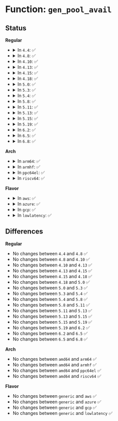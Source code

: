 # Function: <code>gen_pool_avail</code>

## Status
<b>Regular</b>
<ul>
<li>
<details>
<summary>In <code>4.4</code>: ✅</summary>

```c
size_t gen_pool_avail(struct gen_pool *pool);
```

**Collision:** Unique Global

**Inline:** No

**Transformation:** False

**Instances:**

```
In lib/genalloc.c (ffffffff81406ea0)
Location: lib/genalloc.c:440
Inline: False
Direct callers:
  - drivers/misc/sram.c:sram_free_partitions
  - drivers/misc/sram.c:sram_remove
```
**Symbols:**

```
ffffffff81406ea0-ffffffff81406ec4: gen_pool_avail (STB_GLOBAL)
```
</details>
</li>
<li>
<details>
<summary>In <code>4.8</code>: ✅</summary>

```c
size_t gen_pool_avail(struct gen_pool *pool);
```

**Collision:** Unique Global

**Inline:** No

**Transformation:** False

**Instances:**

```
In lib/genalloc.c (ffffffff8144ec30)
Location: lib/genalloc.c:459
Inline: False
Direct callers:
  - drivers/misc/sram.c:sram_remove
  - drivers/misc/sram.c:sram_free_partitions
```
**Symbols:**

```
ffffffff8144ec30-ffffffff8144ec54: gen_pool_avail (STB_GLOBAL)
```
</details>
</li>
<li>
<details>
<summary>In <code>4.10</code>: ✅</summary>

```c
size_t gen_pool_avail(struct gen_pool *pool);
```

**Collision:** Unique Global

**Inline:** No

**Transformation:** False

**Instances:**

```
In lib/genalloc.c (ffffffff8146d5f0)
Location: lib/genalloc.c:460
Inline: False
Direct callers:
  - drivers/misc/sram.c:sram_remove
  - drivers/misc/sram.c:sram_free_partitions
```
**Symbols:**

```
ffffffff8146d5f0-ffffffff8146d614: gen_pool_avail (STB_GLOBAL)
```
</details>
</li>
<li>
<details>
<summary>In <code>4.13</code>: ✅</summary>

```c
size_t gen_pool_avail(struct gen_pool *pool);
```

**Collision:** Unique Global

**Inline:** No

**Transformation:** False

**Instances:**

```
In lib/genalloc.c (ffffffff81472cc0)
Location: lib/genalloc.c:460
Inline: False
Direct callers:
  - drivers/misc/sram.c:sram_remove
  - drivers/misc/sram.c:sram_free_partitions
```
**Symbols:**

```
ffffffff81472cc0-ffffffff81472ce4: gen_pool_avail (STB_GLOBAL)
```
</details>
</li>
<li>
<details>
<summary>In <code>4.15</code>: ✅</summary>

```c
size_t gen_pool_avail(struct gen_pool *pool);
```

**Collision:** Unique Global

**Inline:** No

**Transformation:** False

**Instances:**

```
In lib/genalloc.c (ffffffff814a0040)
Location: lib/genalloc.c:460
Inline: False
Direct callers:
  - drivers/misc/sram.c:sram_remove
  - drivers/misc/sram.c:sram_free_partitions
```
**Symbols:**

```
ffffffff814a0040-ffffffff814a0064: gen_pool_avail (STB_GLOBAL)
```
</details>
</li>
<li>
<details>
<summary>In <code>4.18</code>: ✅</summary>

```c
size_t gen_pool_avail(struct gen_pool *pool);
```

**Collision:** Unique Global

**Inline:** No

**Transformation:** False

**Instances:**

```
In lib/genalloc.c (ffffffff814d5200)
Location: lib/genalloc.c:460
Inline: False
Direct callers:
  - drivers/misc/sram.c:sram_remove
  - drivers/misc/sram.c:sram_free_partitions
```
**Symbols:**

```
ffffffff814d5200-ffffffff814d5220: gen_pool_avail (STB_GLOBAL)
```
</details>
</li>
<li>
<details>
<summary>In <code>5.0</code>: ✅</summary>

```c
size_t gen_pool_avail(struct gen_pool *pool);
```

**Collision:** Unique Global

**Inline:** No

**Transformation:** False

**Instances:**

```
In lib/genalloc.c (ffffffff814e9c50)
Location: lib/genalloc.c:461
Inline: False
Direct callers:
  - drivers/misc/sram.c:sram_remove
  - drivers/misc/sram.c:sram_free_partitions
```
**Symbols:**

```
ffffffff814e9c50-ffffffff814e9c70: gen_pool_avail (STB_GLOBAL)
```
</details>
</li>
<li>
<details>
<summary>In <code>5.3</code>: ✅</summary>

```c
size_t gen_pool_avail(struct gen_pool *pool);
```

**Collision:** Unique Global

**Inline:** No

**Transformation:** False

**Instances:**

```
In lib/genalloc.c (ffffffff81516870)
Location: lib/genalloc.c:577
Inline: False
Direct callers:
  - drivers/misc/sram.c:sram_remove
  - drivers/misc/sram.c:sram_free_partitions
```
**Symbols:**

```
ffffffff81516870-ffffffff81516893: gen_pool_avail (STB_GLOBAL)
```
</details>
</li>
<li>
<details>
<summary>In <code>5.4</code>: ✅</summary>

```c
size_t gen_pool_avail(struct gen_pool *pool);
```

**Collision:** Unique Global

**Inline:** No

**Transformation:** False

**Instances:**

```
In lib/genalloc.c (ffffffff815372b0)
Location: lib/genalloc.c:577
Inline: False
Direct callers:
  - drivers/misc/sram.c:sram_remove
  - drivers/misc/sram.c:sram_free_partitions
```
**Symbols:**

```
ffffffff815372b0-ffffffff815372d3: gen_pool_avail (STB_GLOBAL)
```
</details>
</li>
<li>
<details>
<summary>In <code>5.8</code>: ✅</summary>

```c
size_t gen_pool_avail(struct gen_pool *pool);
```

**Collision:** Unique Global

**Inline:** No

**Transformation:** False

**Instances:**

```
In lib/genalloc.c (ffffffff8159b760)
Location: lib/genalloc.c:578
Inline: False
Direct callers:
  - kernel/dma/pool.c:__dma_alloc_from_pool
  - kernel/dma/pool.c:atomic_pool_work_fn
  - kernel/dma/pool.c:atomic_pool_work_fn
  - kernel/dma/pool.c:atomic_pool_work_fn
  - drivers/misc/sram.c:sram_remove
  - drivers/misc/sram.c:sram_free_partitions
```
**Symbols:**

```
ffffffff8159b760-ffffffff8159b783: gen_pool_avail (STB_GLOBAL)
```
</details>
</li>
<li>
<details>
<summary>In <code>5.11</code>: ✅</summary>

```c
size_t gen_pool_avail(struct gen_pool *pool);
```

**Collision:** Unique Global

**Inline:** No

**Transformation:** False

**Instances:**

```
In lib/genalloc.c (ffffffff815b72b0)
Location: lib/genalloc.c:579
Inline: False
Direct callers:
  - kernel/dma/pool.c:__dma_alloc_from_pool
  - kernel/dma/pool.c:atomic_pool_work_fn
  - kernel/dma/pool.c:atomic_pool_work_fn
  - kernel/dma/pool.c:atomic_pool_work_fn
  - drivers/misc/sram.c:sram_remove
  - drivers/misc/sram.c:sram_free_partitions
```
**Symbols:**

```
ffffffff815b72b0-ffffffff815b72e3: gen_pool_avail (STB_GLOBAL)
```
</details>
</li>
<li>
<details>
<summary>In <code>5.13</code>: ✅</summary>

```c
size_t gen_pool_avail(struct gen_pool *pool);
```

**Collision:** Unique Global

**Inline:** No

**Transformation:** False

**Instances:**

```
In lib/genalloc.c (ffffffff815c2120)
Location: lib/genalloc.c:580
Inline: False
Direct callers:
  - kernel/dma/pool.c:dma_alloc_from_pool
  - kernel/dma/pool.c:atomic_pool_work_fn
  - kernel/dma/pool.c:atomic_pool_work_fn
  - kernel/dma/pool.c:atomic_pool_work_fn
  - drivers/misc/sram.c:sram_remove
  - drivers/misc/sram.c:sram_free_partitions
```
**Symbols:**

```
ffffffff815c2120-ffffffff815c2153: gen_pool_avail (STB_GLOBAL)
```
</details>
</li>
<li>
<details>
<summary>In <code>5.15</code>: ✅</summary>

```c
size_t gen_pool_avail(struct gen_pool *pool);
```

**Collision:** Unique Global

**Inline:** No

**Transformation:** False

**Instances:**

```
In lib/genalloc.c (ffffffff81629fa0)
Location: lib/genalloc.c:580
Inline: False
Direct callers:
  - kernel/dma/pool.c:dma_alloc_from_pool
  - kernel/dma/pool.c:atomic_pool_work_fn
  - kernel/dma/pool.c:atomic_pool_work_fn
  - kernel/dma/pool.c:atomic_pool_work_fn
  - drivers/misc/sram.c:sram_remove
  - drivers/misc/sram.c:sram_free_partitions
```
**Symbols:**

```
ffffffff81629fa0-ffffffff81629fd3: gen_pool_avail (STB_GLOBAL)
```
</details>
</li>
<li>
<details>
<summary>In <code>5.19</code>: ✅</summary>

```c
size_t gen_pool_avail(struct gen_pool *pool);
```

**Collision:** Unique Global

**Inline:** No

**Transformation:** False

**Instances:**

```
In lib/genalloc.c (ffffffff816fb2e0)
Location: lib/genalloc.c:580
Inline: False
Direct callers:
  - kernel/dma/pool.c:dma_alloc_from_pool
  - kernel/dma/pool.c:atomic_pool_work_fn
  - kernel/dma/pool.c:atomic_pool_work_fn
  - kernel/dma/pool.c:atomic_pool_work_fn
  - drivers/misc/sram.c:sram_remove
  - drivers/misc/sram.c:sram_free_partitions
```
**Symbols:**

```
ffffffff816fb2e0-ffffffff816fb321: gen_pool_avail (STB_GLOBAL)
```
</details>
</li>
<li>
<details>
<summary>In <code>6.2</code>: ✅</summary>

```c
size_t gen_pool_avail(struct gen_pool *pool);
```

**Collision:** Unique Global

**Inline:** No

**Transformation:** False

**Instances:**

```
In lib/genalloc.c (ffffffff817edea0)
Location: lib/genalloc.c:580
Inline: False
Direct callers:
  - kernel/dma/pool.c:dma_alloc_from_pool
  - kernel/dma/pool.c:atomic_pool_work_fn
  - kernel/dma/pool.c:atomic_pool_work_fn
  - kernel/dma/pool.c:atomic_pool_work_fn
  - drivers/pci/p2pdma.c:available_show
  - drivers/misc/sram.c:sram_remove
  - drivers/misc/sram.c:sram_free_partitions
```
**Symbols:**

```
ffffffff817edea0-ffffffff817edee1: gen_pool_avail (STB_GLOBAL)
```
</details>
</li>
<li>
<details>
<summary>In <code>6.5</code>: ✅</summary>

```c
size_t gen_pool_avail(struct gen_pool *pool);
```

**Collision:** Unique Global

**Inline:** No

**Transformation:** False

**Instances:**

```
In lib/genalloc.c (ffffffff8182e2b0)
Location: lib/genalloc.c:578
Inline: False
Direct callers:
  - kernel/dma/pool.c:__dma_alloc_from_pool
  - kernel/dma/pool.c:atomic_pool_work_fn
  - kernel/dma/pool.c:atomic_pool_work_fn
  - kernel/dma/pool.c:atomic_pool_work_fn
  - drivers/pci/p2pdma.c:available_show
  - drivers/misc/sram.c:sram_remove
  - drivers/misc/sram.c:sram_free_partitions
```
**Symbols:**

```
ffffffff8182e2b0-ffffffff8182e2f1: gen_pool_avail (STB_GLOBAL)
```
</details>
</li>
<li>
<details>
<summary>In <code>6.8</code>: ✅</summary>

```c
size_t gen_pool_avail(struct gen_pool *pool);
```

**Collision:** Unique Global

**Inline:** No

**Transformation:** False

**Instances:**

```
In lib/genalloc.c (ffffffff8187fe70)
Location: lib/genalloc.c:580
Inline: False
Direct callers:
  - kernel/dma/pool.c:__dma_alloc_from_pool
  - kernel/dma/pool.c:atomic_pool_work_fn
  - kernel/dma/pool.c:atomic_pool_work_fn
  - kernel/dma/pool.c:atomic_pool_work_fn
  - drivers/pci/p2pdma.c:available_show
  - drivers/misc/sram.c:sram_remove
  - drivers/misc/sram.c:sram_free_partitions
```
**Symbols:**

```
ffffffff8187fe70-ffffffff8187feb1: gen_pool_avail (STB_GLOBAL)
```
</details>
</li>
</ul>
<b>Arch</b>
<ul>
<li>
<details>
<summary>In <code>arm64</code>: ✅</summary>

```c
size_t gen_pool_avail(struct gen_pool *pool);
```

**Collision:** Unique Global

**Inline:** No

**Transformation:** False

**Instances:**

```
In lib/genalloc.c (ffff800010643ca8)
Location: lib/genalloc.c:577
Inline: False
Direct callers:
  - drivers/misc/sram.c:sram_remove
  - drivers/misc/sram.c:sram_free_partitions
```
**Symbols:**

```
ffff800010643ca8-ffff800010643cd8: gen_pool_avail (STB_GLOBAL)
```
</details>
</li>
<li>
<details>
<summary>In <code>armhf</code>: ✅</summary>

```c
size_t gen_pool_avail(struct gen_pool *pool);
```

**Collision:** Unique Global

**Inline:** No

**Transformation:** False

**Instances:**

```
In lib/genalloc.c (c07ea3a4)
Location: lib/genalloc.c:577
Inline: False
Direct callers:
  - drivers/misc/sram.c:sram_remove
  - drivers/misc/sram.c:sram_free_partitions
  - drivers/net/ethernet/ti/davinci_cpdma.c:cpdma_check_free_tx_desc
  - drivers/net/ethernet/ti/davinci_cpdma.c:cpdma_desc_pool_destroy
  - drivers/net/ethernet/ti/davinci_cpdma.c:cpdma_desc_pool_destroy
```
**Symbols:**

```
c07ea3a4-c07ea3dc: gen_pool_avail (STB_GLOBAL)
```
</details>
</li>
<li>
<details>
<summary>In <code>ppc64el</code>: ✅</summary>

```c
size_t gen_pool_avail(struct gen_pool *pool);
```

**Collision:** Unique Global

**Inline:** No

**Transformation:** False

**Instances:**

```
In lib/genalloc.c (c0000000007ef660)
Location: lib/genalloc.c:577
Inline: False
Direct callers:
  - drivers/misc/sram.c:sram_remove
  - drivers/misc/sram.c:sram_free_partitions
```
**Symbols:**

```
c0000000007ef660-c0000000007ef698: gen_pool_avail (STB_GLOBAL)
```
</details>
</li>
<li>
<details>
<summary>In <code>riscv64</code>: ✅</summary>

```c
size_t gen_pool_avail(struct gen_pool *pool);
```

**Collision:** Unique Global

**Inline:** No

**Transformation:** False

**Instances:**

```
In lib/genalloc.c (ffffffe000470738)
Location: lib/genalloc.c:577
Inline: False
Direct callers:
  - drivers/misc/sram.c:sram_remove
  - drivers/misc/sram.c:sram_free_partitions
```
**Symbols:**

```
ffffffe000470738-ffffffe00047075a: gen_pool_avail (STB_GLOBAL)
```
</details>
</li>
</ul>
<b>Flavor</b>
<ul>
<li>
<details>
<summary>In <code>aws</code>: ✅</summary>

```c
size_t gen_pool_avail(struct gen_pool *pool);
```

**Collision:** Unique Global

**Inline:** No

**Transformation:** False

**Instances:**

```
In lib/genalloc.c (ffffffff8152f890)
Location: lib/genalloc.c:577
Inline: False
Direct callers:
  - drivers/misc/sram.c:sram_remove
  - drivers/misc/sram.c:sram_free_partitions
```
**Symbols:**

```
ffffffff8152f890-ffffffff8152f8b3: gen_pool_avail (STB_GLOBAL)
```
</details>
</li>
<li>
<details>
<summary>In <code>azure</code>: ✅</summary>

```c
size_t gen_pool_avail(struct gen_pool *pool);
```

**Collision:** Unique Global

**Inline:** No

**Transformation:** False

**Instances:**

```
In lib/genalloc.c (ffffffff8151fb70)
Location: lib/genalloc.c:577
Inline: False
Direct callers:
  - drivers/misc/sram.c:sram_remove
  - drivers/misc/sram.c:sram_free_partitions
```
**Symbols:**

```
ffffffff8151fb70-ffffffff8151fb93: gen_pool_avail (STB_GLOBAL)
```
</details>
</li>
<li>
<details>
<summary>In <code>gcp</code>: ✅</summary>

```c
size_t gen_pool_avail(struct gen_pool *pool);
```

**Collision:** Unique Global

**Inline:** No

**Transformation:** False

**Instances:**

```
In lib/genalloc.c (ffffffff8152b5d0)
Location: lib/genalloc.c:577
Inline: False
Direct callers:
  - drivers/misc/sram.c:sram_remove
  - drivers/misc/sram.c:sram_free_partitions
```
**Symbols:**

```
ffffffff8152b5d0-ffffffff8152b5f3: gen_pool_avail (STB_GLOBAL)
```
</details>
</li>
<li>
<details>
<summary>In <code>lowlatency</code>: ✅</summary>

```c
size_t gen_pool_avail(struct gen_pool *pool);
```

**Collision:** Unique Global

**Inline:** No

**Transformation:** False

**Instances:**

```
In lib/genalloc.c (ffffffff81545850)
Location: lib/genalloc.c:577
Inline: False
Direct callers:
  - drivers/misc/sram.c:sram_remove
  - drivers/misc/sram.c:sram_free_partitions
```
**Symbols:**

```
ffffffff81545850-ffffffff8154588b: gen_pool_avail (STB_GLOBAL)
```
</details>
</li>
</ul>

## Differences
<b>Regular</b>
<ul>
<li>
No changes between <code>4.4</code> and <code>4.8</code> ✅
</li>
<li>
No changes between <code>4.8</code> and <code>4.10</code> ✅
</li>
<li>
No changes between <code>4.10</code> and <code>4.13</code> ✅
</li>
<li>
No changes between <code>4.13</code> and <code>4.15</code> ✅
</li>
<li>
No changes between <code>4.15</code> and <code>4.18</code> ✅
</li>
<li>
No changes between <code>4.18</code> and <code>5.0</code> ✅
</li>
<li>
No changes between <code>5.0</code> and <code>5.3</code> ✅
</li>
<li>
No changes between <code>5.3</code> and <code>5.4</code> ✅
</li>
<li>
No changes between <code>5.4</code> and <code>5.8</code> ✅
</li>
<li>
No changes between <code>5.8</code> and <code>5.11</code> ✅
</li>
<li>
No changes between <code>5.11</code> and <code>5.13</code> ✅
</li>
<li>
No changes between <code>5.13</code> and <code>5.15</code> ✅
</li>
<li>
No changes between <code>5.15</code> and <code>5.19</code> ✅
</li>
<li>
No changes between <code>5.19</code> and <code>6.2</code> ✅
</li>
<li>
No changes between <code>6.2</code> and <code>6.5</code> ✅
</li>
<li>
No changes between <code>6.5</code> and <code>6.8</code> ✅
</li>
</ul>
<b>Arch</b>
<ul>
<li>
No changes between <code>amd64</code> and <code>arm64</code> ✅
</li>
<li>
No changes between <code>amd64</code> and <code>armhf</code> ✅
</li>
<li>
No changes between <code>amd64</code> and <code>ppc64el</code> ✅
</li>
<li>
No changes between <code>amd64</code> and <code>riscv64</code> ✅
</li>
</ul>
<b>Flavor</b>
<ul>
<li>
No changes between <code>generic</code> and <code>aws</code> ✅
</li>
<li>
No changes between <code>generic</code> and <code>azure</code> ✅
</li>
<li>
No changes between <code>generic</code> and <code>gcp</code> ✅
</li>
<li>
No changes between <code>generic</code> and <code>lowlatency</code> ✅
</li>
</ul>
